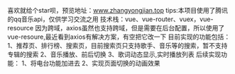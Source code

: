 喜欢就给个star呗，预览地址：www.zhangyongjian.top
tips:本项目使用了腾讯的qq音乐api，仅供学习交流之用
技术栈：vue、vue-router、vuex，vue-resource
因为跨域，axios虽然也支持跨域，但是需要在后台配置，所以使用了vue-resoure,最近看到axios有解决方案，有空把它改一下
目前实现的功能包括：
1、推荐页、排行榜、搜索页，目前搜索页只支持歌手、音乐等的搜索，暂不支持专辑的搜索
2、音乐播放、前后切换
3、歌词动态显示,实时播放列表
后续实现功能：
1、将电台功能加进去
2、实现页面切换的动画效果
